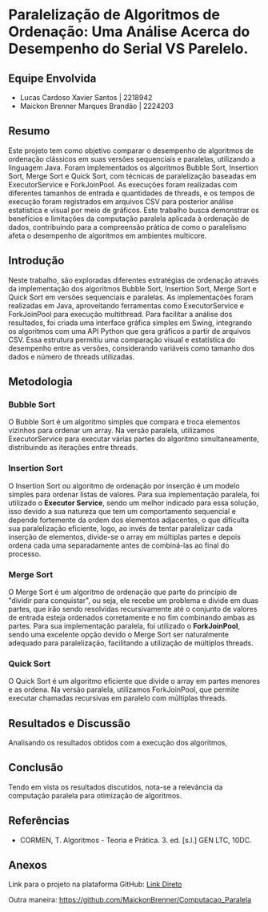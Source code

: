 # Paralelização de Algoritmos de Ordenação: Uma Análise Acerca do Desempenho do Serial VS Parelelo.

## Equipe Envolvida
- Lucas Cardoso Xavier Santos | 2218942
- Maickon Brenner Marques Brandão | 2224203

## Resumo
Este projeto tem como objetivo comparar o desempenho de algoritmos de ordenação clássicos em suas versões sequenciais e paralelas, utilizando a linguagem Java. Foram implementados os algoritmos Bubble Sort, Insertion Sort, Merge Sort e Quick Sort, com técnicas de paralelização baseadas em ExecutorService e ForkJoinPool. As execuções foram realizadas com diferentes tamanhos de entrada e quantidades de threads, e os tempos de execução foram registrados em arquivos CSV para posterior análise estatística e visual por meio de gráficos. Este trabalho busca demonstrar os benefícios e limitações da computação paralela aplicada à ordenação de dados, contribuindo para a compreensão prática de como o paralelismo afeta o desempenho de algoritmos em ambientes multicore.

## Introdução
Neste trabalho, são exploradas diferentes estratégias de ordenação através da implementação dos algoritmos Bubble Sort, Insertion Sort, Merge Sort e Quick Sort em versões sequenciais e paralelas. As implementações foram realizadas em Java, aproveitando ferramentas como ExecutorService e ForkJoinPool para execução multithread. Para facilitar a análise dos resultados, foi criada uma interface gráfica simples em Swing, integrando os algoritmos com uma API Python que gera gráficos a partir de arquivos CSV. Essa estrutura permitiu uma comparação visual e estatística do desempenho entre as versões, considerando variáveis como tamanho dos dados e número de threads utilizadas.

## Metodologia

### Bubble Sort
O Bubble Sort é um algoritmo simples que compara e troca elementos vizinhos para ordenar um array. Na versão paralela, utilizamos ExecutorService para executar várias partes do algoritmo simultaneamente, distribuindo as iterações entre threads.

### Insertion Sort
O Insertion Sort ou algoritmo de ordenação por inserção é um modelo simples para ordenar listas de valores. Para sua implementação paralela, foi utilizado o **Executor Service**, sendo um melhor indicado para essa solução, isso devido a sua natureza que tem um comportamento sequencial e depende fortemente da ordem dos elementos adjacentes, o que dificulta sua paralelização eficiente, logo, ao invés de tentar paralelizar cada inserção de elementos, divide-se o array em múltiplas partes e depois ordena cada uma separadamente antes de combiná-las ao final do processo.

### Merge Sort
O Merge Sort é um algoritmo de ordenação que parte do princípio de "dividir para conquistar", ou seja, ele recebe um problema e divide em duas partes, que irão sendo resolvidas recursivamente até o conjunto de valores de entrada esteja ordenados corretamente e no fim combinando ambas as partes. Para sua implementação paralela, foi utilizado o **ForkJoinPool**, sendo uma excelente opção devido o Merge Sort ser naturalmente adequado para paralelização, facilitando a utilização de múltiplos threads.

### Quick Sort
O Quick Sort é um algoritmo eficiente que divide o array em partes menores e as ordena. Na versão paralela, utilizamos ForkJoinPool, que permite executar chamadas recursivas em paralelo com múltiplas threads.

## Resultados e Discussão
Analisando os resultados obtidos com a execução dos algoritmos, 

## Conclusão
Tendo em vista os resultados discutidos, nota-se a relevância da computação paralela para otimização de algoritmos.

## Referências
- CORMEN, T. Algoritmos - Teoria e Prática. 3. ed. [s.l.] GEN LTC, 10DC.

## Anexos
Link para o projeto na plataforma GitHub:
[Link Direto](https://github.com/MaickonBrenner/Computacao_Paralela)

Outra maneira: https://github.com/MaickonBrenner/Computacao_Paralela
